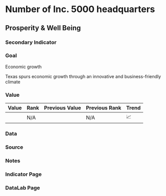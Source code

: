 # Number of Inc. 5000 headquarters

## Prosperity & Well Being

### Secondary Indicator

### **Goal**

Economic growth

Texas spurs economic growth through an innovative and business-friendly climate

### **Value**

|  Value      | Rank        | Previous Value | Previous Rank | Trend | 
| ----------- | ----------- | ----------- | ----------- | -----------|
|             | N/A         |             | N/A         | 📈        | 

### Data

### Source

### Notes



### Indicator Page



### DataLab Page



